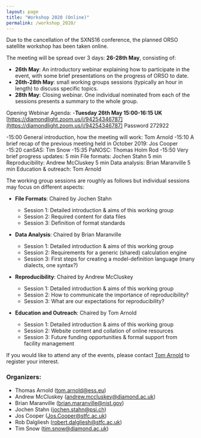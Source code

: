 ```yaml
---
layout: page
title: "Workshop 2020 (Online)"
permalink: /workshop_2020/
---
```


Due to the cancellation of the SXNS16 conference, the planned ORSO satellite workshop has been taken online. 

The meeting will be spread over 3 days: **26-28th May**, consisting of:

- **26th May**: An introductory webinar explaining how to participate in the event, with some brief presentations on the progress of ORSO to date.
- **26th-28th May**: small working groups sessions (typically an hour in length) to discuss specific topics.
- **28th May**: Closing webinar. One individual nominated from each of the sessions presents a summary to the whole group.                    


Opening Webinar Agenda:
-**Tuesday 26th May 15:00-16:15 UK**
[https://diamondlight.zoom.us/j/94254346787](https://diamondlight.zoom.us/j/94254346787)
Password 272922

-15:00 General introduction, how the meeting will work: Tom Arnold
-15:10 A brief recap of the previous meeting held in October 2019: Jos Cooper
-15:20 canSAS: Tim Snow
-15:35 PaNOSC: Thomas Holm Rod
-15:50 Very brief progress updates:
5 min File formats: Jochen Stahn
5 min Reproducibility: Andrew McCluskey
5 min Data analysis: Brian Maranville
5 min Education & outreach: Tom Arnold




The working group sessions are roughly as follows but individual sessions may focus on different aspects: 

- **File Formats**: Chaired by Jochen Stahn
  - Session 1: Detailed introduction & aims of this working group                     
  - Session 2: Required content for data files                             
  - Session 3: Definition of format standards   
  
- **Data Analysis**: Chaired by Brian Maranville      
  - Session 1: Detailed introduction & aims of this working group                     
  - Session 2: Requirements for a generic (shared) calculation engine                             
  - Session 3: First steps for creating a model-definition language (many dialects, one syntax?)                          
                               
- **Reproducibility**: Chaired by Andrew McCluskey 
  - Session 1: Detailed introduction & aims of this working group                     
  - Session 2: How to communicate the importance of reproducibility?                          
  - Session 3: What are our expectations for reproducibility?                             
                               
- **Education and Outreach**: Chaired by Tom Arnold
  - Session 1: Detailed introduction & aims of this working group                 
  - Session 2: Website content and collation of online resources                      
  - Session 3: Future funding opportunities & formal support from facility management
  
If you would like to attend any of the events, please contact [Tom Arnold](mailto:tom.arnold@ess.eu) to register your interest. 

### Organizers:

- Thomas Arnold (tom.arnold@ess.eu)
- Andrew McCluskey (andrew.mccluskey@diamond.ac.uk)
- Brian Maranville (brian.maranville@nist.gov)
- Jochen Stahn (jochen.stahn@psi.ch)
- Jos Cooper (Jos.Cooper@stfc.ac.uk)
- Rob Dalgliesh (robert.dalgliesh@stfc.ac.uk)
- Tim Snow (tim.snow@diamond.ac.uk)
